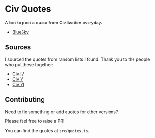 # Civ Quotes

A bot to post a quote from Civilization everyday.

* [BlueSky](https://bsky.app/profile/civquotes.surminus.com)

## Sources

I sourced the quotes from random lists I found. Thank you to the people who put these together:

* [Civ IV](https://forums.civfanatics.com/threads/all-quotes-for-civ.239195/)
* [Civ V](https://forums.civfanatics.com/threads/the-complete-civ5-quotes-list-wip.384371/)
* [Civ VI](https://civilization.fandom.com/wiki/Module:Data/Civ6/Base/TechnologyQuotes)

## Contributing

Need to fix something or add quotes for other versions?

Please feel free to raise a PR!

You can find the quotes at `src/quotes.ts`.
